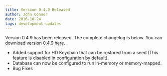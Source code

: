 ```yaml
---
title: Version 0.4.9 Released
author: John Connor
date: 2016-10-24
tags: development-updates
---
```

Version 0.4.9 has been released. The complete changelog is below. You can
download version 0.4.9 [here](https://vcash.info).

- Added support for HD Keychain that can be restored from a seed (This feature
  is disabled in configuration by default).
- Database can now be configured to run in-memory or memory-mapped.
- Bug Fixes
